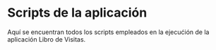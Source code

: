# Scripts de la aplicación

Aquí se encuentran todos los scripts empleados en la ejecućión de la aplicación Libro de Visitas.